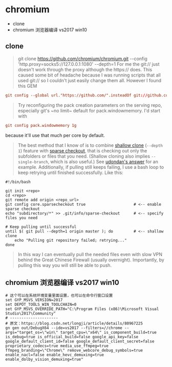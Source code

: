# chromium

<!-- MarkdownTOC -->

- clone
- chromium 浏览器编译 vs2017 win10

<!-- /MarkdownTOC -->

## clone
> git clone https://github.com/chromium/chromium.git --config 'http.proxy=socks5://127.0.0.1:1080' --depth=1
> For me the git:// just doesn't work through the proxy although the https:// does. This caused some bit of headache because I was running scripts that all used git:// so I couldn't just easily change them all. However I found this GEM
````conf
git config --global url."https://github.com/".insteadOf git://github.com/
````
> Try reconfiguring the pack creation parameters on the serving repo, especially git's ~no limit~ default for  pack.windowmemory.
I'd start with
````conf
git config pack.windowmemory 1g
````
because it'll use that much per core by default.
> The best method that I know of is to combine [shallow clone](https://git-scm.com/docs/git-clone#git-clone---depthltdepthgt) (`--depth 1`) feature with [sparse checkout](https://git-scm.com/docs/git-read-tree#_sparse_checkout), that is checking out only the subfolders or files that you need. (Shallow cloning also implies `--single-branch`, which is also useful.) See [udondan's answer](https://stackoverflow.com/a/28039894/5407270) for an example. 
Additionally, if pulling still keeps failing, I use a bash loop to keep retrying until finished successfully. Like this:

    #!/bin/bash

    git init <repo>
    cd <repo>
    git remote add origin <repo_url>
    git config core.sparsecheckout true                     # <-- enable sparse checkout
    echo "subdirectory/*" >> .git/info/sparse-checkout      # <-- specify files you need

    # Keep pulling until successful
    until $( git pull --depth=1 origin master ); do         # <-- shallow clone
        echo "Pulling git repository failed; retrying..."
    done

> In this way I can eventually pull the needed files even with slow VPN behind the Great Chinese Firewall (usually overnight).
Importantly, by pulling this way you will still be able to push. 

## chromium 浏览器编译 vs2017 win10
>
````zshrc
# 这个可以在系统环境变量里面设置，也可以在命令行窗口设置
set GYP_MSVS_VERSION=2017
set DEPOT_TOOLS_WIN_TOOLCHAIN=0
set GYP_MSVS_OVERRIDE_PATH="C:\Program Files (x86)\Microsoft Visual Studio\2017\Community"
# ---------------------
# 原文：https://blog.csdn.net/longji/article/details/80967225
gn gen out/DebugX64 --ide=vs2017 --filters=//chrome --args="target_os=\"win\" target_cpu=\"x64\" is_component_build=true is_debug=true is_official_build=false google_api_key=false google_default_client_id=false google_default_client_secret=false proprietary_codecs=true media_use_ffmpeg=true ffmpeg_branding=\"Chrome\" remove_webcore_debug_symbols=true enable_nacl=false enable_hevc_demuxing=true enable_dolby_vision_demuxing=true"
````
